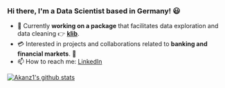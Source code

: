 ### Hi there, I'm a Data Scientist based in Germany! 😃

- 🐍 Currently **working on a package** that facilitates data exploration and data cleaning 👉 **[klib](https://github.com/akanz1/klib)**.
- 💳 Interested in projects and collaborations related to **banking and financial markets**. 🏦
- 📫 How to reach me: [LinkedIn](https://www.linkedin.com/in/akanz/)



[![Akanz1's github stats](https://github-readme-stats-git-master.akanz1.vercel.app/api?username=akanz1&count_private=true&show_icons=true)](https://github.com/akanz1/github-readme-stats)
